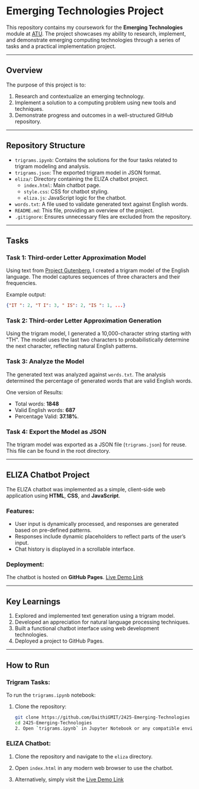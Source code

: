 # Emerging Technologies Project

This repository contains my coursework for the **Emerging Technologies** module at [ATU](https://www.gmit.ie/). The project showcases my ability to research, implement, and demonstrate emerging computing technologies through a series of tasks and a practical implementation project.

---

## Overview

The purpose of this project is to:
1. Research and contextualize an emerging technology.
2. Implement a solution to a computing problem using new tools and techniques.
3. Demonstrate progress and outcomes in a well-structured GitHub repository.

---

## Repository Structure

- `trigrams.ipynb`: Contains the solutions for the four tasks related to trigram modeling and analysis.
- `trigrams.json`: The exported trigram model in JSON format.
- `eliza/`: Directory containing the ELIZA chatbot project.
  - `index.html`: Main chatbot page.
  - `style.css`: CSS for chatbot styling.
  - `eliza.js`: JavaScript logic for the chatbot.
- `words.txt`: A file used to validate generated text against English words.
- `README.md`: This file, providing an overview of the project.
- `.gitignore`: Ensures unnecessary files are excluded from the repository.

---

## Tasks

### Task 1: Third-order Letter Approximation Model
Using text from [Project Gutenberg](https://www.gutenberg.org/), I created a trigram model of the English language. The model captures sequences of three characters and their frequencies.

Example output:
```json
{"IT ": 2, "T I": 3, " IS": 2, "IS ": 1, ...}
```

### Task 2: Third-order Letter Approximation Generation
Using the trigram model, I generated a 10,000-character string starting with "TH". The model uses the last two characters to probabilistically determine the next character, reflecting natural English patterns.

### Task 3: Analyze the Model
The generated text was analyzed against `words.txt`. The analysis determined the percentage of generated words that are valid English words.

One version of Results:
- Total words: **1848**
- Valid English words: **687**
- Percentage Valid: **37.18%**.

### Task 4: Export the Model as JSON
The trigram model was exported as a JSON file (`trigrams.json`) for reuse. This file can be found in the root directory.

---

## ELIZA Chatbot Project

The ELIZA chatbot was implemented as a simple, client-side web application using **HTML**, **CSS**, and **JavaScript**.

### Features:
- User input is dynamically processed, and responses are generated based on pre-defined patterns.
- Responses include dynamic placeholders to reflect parts of the user’s input.
- Chat history is displayed in a scrollable interface.

### Deployment:
The chatbot is hosted on **GitHub Pages**. [Live Demo Link](https://daithigmit.github.io/2425-Emerging-Technologies/eliza/)

---

## Key Learnings

1. Explored and implemented text generation using a trigram model.
2. Developed an appreciation for natural language processing techniques.
3. Built a functional chatbot interface using web development technologies.
4. Deployed a project to GitHub Pages.

---

## How to Run

### Trigram Tasks:
To run the `trigrams.ipynb` notebook:
1. Clone the repository:
   ```bash
   git clone https://github.com/DaithiGMIT/2425-Emerging-Technologies
   cd 2425-Emerging-Technologies
   2. Open `trigrams.ipynb` in Jupyter Notebook or any compatible environment.

### ELIZA Chatbot:
1. Clone the repository and navigate to the `eliza` directory.
2. Open `index.html` in any modern web browser to use the chatbot.

3. Alternatively, simply visit the [Live Demo Link](https://daithigmit.github.io/2425-Emerging-Technologies/eliza/)